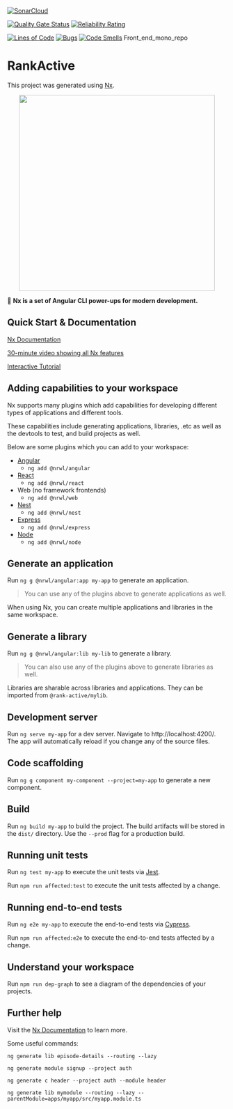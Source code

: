 [![SonarCloud](https://sonarcloud.io/images/project_badges/sonarcloud-black.svg)](https://sonarcloud.io/dashboard?id=Front_end_mono_repo)

[![Quality Gate Status](https://sonarcloud.io/api/project_badges/measure?project=Front_end_mono_repo&metric=alert_status)](https://sonarcloud.io/dashboard?id=Front_end_mono_repo)
[![Reliability Rating](https://sonarcloud.io/api/project_badges/measure?project=Front_end_mono_repo&metric=reliability_rating)](https://sonarcloud.io/dashboard?id=Front_end_mono_repo)

[![Lines of Code](https://sonarcloud.io/api/project_badges/measure?project=Front_end_mono_repo&metric=ncloc)](https://sonarcloud.io/dashboard?id=Front_end_mono_repo)
[![Bugs](https://sonarcloud.io/api/project_badges/measure?project=Front_end_mono_repo&metric=bugs)](https://sonarcloud.io/dashboard?id=Front_end_mono_repo)
[![Code Smells](https://sonarcloud.io/api/project_badges/measure?project=Front_end_mono_repo&metric=code_smells)](https://sonarcloud.io/dashboard?id=Front_end_mono_repo)
Front_end_mono_repo
# RankActive

This project was generated using [Nx](https://nx.dev).

<p align="center"><img src="https://raw.githubusercontent.com/nrwl/nx/master/nx-logo.png" width="450"></p>

🔎 **Nx is a set of Angular CLI power-ups for modern development.**

## Quick Start & Documentation

[Nx Documentation](https://nx.dev)

[30-minute video showing all Nx features](https://nx.dev/getting-started/what-is-nx)

[Interactive Tutorial](https://nx.dev/tutorial/01-create-application)

## Adding capabilities to your workspace

Nx supports many plugins which add capabilities for developing different types of applications and different tools.

These capabilities include generating applications, libraries, .etc as well as the devtools to test, and build projects as well.

Below are some plugins which you can add to your workspace:

- [Angular](https://angular.io)
  - `ng add @nrwl/angular`
- [React](https://reactjs.org)
  - `ng add @nrwl/react`
- Web (no framework frontends)
  - `ng add @nrwl/web`
- [Nest](https://nestjs.com)
  - `ng add @nrwl/nest`
- [Express](https://expressjs.com)
  - `ng add @nrwl/express`
- [Node](https://nodejs.org)
  - `ng add @nrwl/node`

## Generate an application

Run `ng g @nrwl/angular:app my-app` to generate an application.

> You can use any of the plugins above to generate applications as well.

When using Nx, you can create multiple applications and libraries in the same workspace.

## Generate a library

Run `ng g @nrwl/angular:lib my-lib` to generate a library.

> You can also use any of the plugins above to generate libraries as well.

Libraries are sharable across libraries and applications. They can be imported from `@rank-active/mylib`.

## Development server

Run `ng serve my-app` for a dev server. Navigate to http://localhost:4200/. The app will automatically reload if you change any of the source files.

## Code scaffolding

Run `ng g component my-component --project=my-app` to generate a new component.

## Build

Run `ng build my-app` to build the project. The build artifacts will be stored in the `dist/` directory. Use the `--prod` flag for a production build.

## Running unit tests

Run `ng test my-app` to execute the unit tests via [Jest](https://jestjs.io).

Run `npm run affected:test` to execute the unit tests affected by a change.

## Running end-to-end tests

Run `ng e2e my-app` to execute the end-to-end tests via [Cypress](https://www.cypress.io).

Run `npm run affected:e2e` to execute the end-to-end tests affected by a change.

## Understand your workspace

Run `npm run dep-graph` to see a diagram of the dependencies of your projects.

## Further help

Visit the [Nx Documentation](https://nx.dev) to learn more.

Some useful commands:

`ng generate lib episode-details --routing --lazy`

`ng generate module signup --project auth`

`ng generate c header --project auth --module header`

`ng generate lib mymodule --routing --lazy --parentModule=apps/myapp/src/myapp.module.ts`
